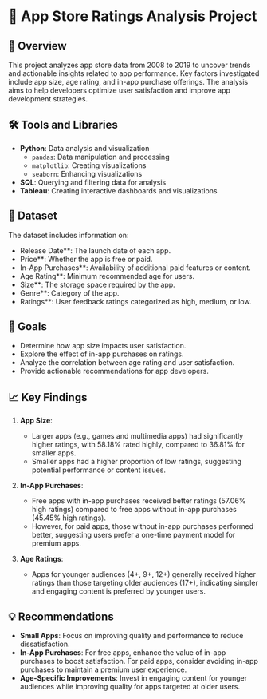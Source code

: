 # 📱 App Store Ratings Analysis Project

## 🌟 Overview
This project analyzes app store data from 2008 to 2019 to uncover trends and actionable insights related to app performance. Key factors investigated include app size, age rating, and in-app purchase offerings. The analysis aims to help developers optimize user satisfaction and improve app development strategies.

## 🛠️ Tools and Libraries
- **Python**: Data analysis and visualization
  - `pandas`: Data manipulation and processing
  - `matplotlib`: Creating visualizations
  - `seaborn`: Enhancing visualizations
- **SQL**: Querying and filtering data for analysis
- **Tableau**: Creating interactive dashboards and visualizations

## 📂 Dataset
The dataset includes information on:
- Release Date**: The launch date of each app.
- Price**: Whether the app is free or paid.
- In-App Purchases**: Availability of additional paid features or content.
- Age Rating**: Minimum recommended age for users.
- Size**: The storage space required by the app.
- Genre**: Category of the app.
- Ratings**: User feedback ratings categorized as high, medium, or low.

## 🎯 Goals
- Determine how app size impacts user satisfaction.
- Explore the effect of in-app purchases on ratings.
- Analyze the correlation between age rating and user satisfaction.
- Provide actionable recommendations for app developers.

## 📈 Key Findings
1. **App Size**:
   - Larger apps (e.g., games and multimedia apps) had significantly higher ratings, with 58.18% rated highly, compared to 36.81% for smaller apps.
   - Smaller apps had a higher proportion of low ratings, suggesting potential performance or content issues.

2. **In-App Purchases**:
   - Free apps with in-app purchases received better ratings (57.06% high ratings) compared to free apps without in-app purchases (45.45% high ratings).
   - However, for paid apps, those without in-app purchases performed better, suggesting users prefer a one-time payment model for premium apps.

3. **Age Ratings**:
   - Apps for younger audiences (4+, 9+, 12+) generally received higher ratings than those targeting older audiences (17+), indicating simpler and engaging content is preferred by younger users.

## 💡 Recommendations
- **Small Apps**: Focus on improving quality and performance to reduce dissatisfaction.
- **In-App Purchases**: For free apps, enhance the value of in-app purchases to boost satisfaction. For paid apps, consider avoiding in-app purchases to maintain a premium user experience.
- **Age-Specific Improvements**: Invest in engaging content for younger audiences while improving quality for apps targeted at older users.







